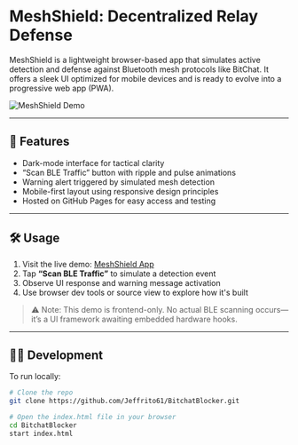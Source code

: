 # MeshShield: Decentralized Relay Defense

MeshShield is a lightweight browser-based app that simulates active detection and defense against Bluetooth mesh protocols like BitChat. It offers a sleek UI optimized for mobile devices and is ready to evolve into a progressive web app (PWA).

![MeshShield Demo](https://jeffrito61.github.io/BitchatBlocker/demo.png) <!-- optional screenshot, replace if you host one -->

---

## 🚀 Features
- Dark-mode interface for tactical clarity
- “Scan BLE Traffic” button with ripple and pulse animations
- Warning alert triggered by simulated mesh detection
- Mobile-first layout using responsive design principles
- Hosted on GitHub Pages for easy access and testing

---

## 🛠️ Usage

1. Visit the live demo: [MeshShield App](https://jeffrito61.github.io/BitchatBlocker/)
2. Tap **“Scan BLE Traffic”** to simulate a detection event
3. Observe UI response and warning message activation
4. Use browser dev tools or source view to explore how it's built

> ⚠️ Note: This demo is frontend-only. No actual BLE scanning occurs—it’s a UI framework awaiting embedded hardware hooks.

---

## 👨‍💻 Development

To run locally:

```bash
# Clone the repo
git clone https://github.com/Jeffrito61/BitchatBlocker.git

# Open the index.html file in your browser
cd BitchatBlocker
start index.html

